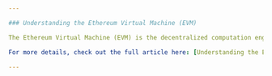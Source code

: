 ```yaml
---

### Understanding the Ethereum Virtual Machine (EVM)

The Ethereum Virtual Machine (EVM) is the decentralized computation engine that runs on the Ethereum blockchain. It executes smart contracts and enables the creation of decentralized applications (dApps). The EVM is an integral part of the Ethereum network, ensuring that all transactions and computations are consistent across all nodes. This post delves into the functioning and significance of the EVM in Ethereum’s ecosystem.

For more details, check out the full article here: [Understanding the Ethereum Virtual Machine (EVM)](https://medium.com/@goddowellemordi1147/understanding-the-ethereum-virtual-machine-evm-663613e4e1c0)

--- 
```

